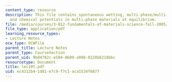```yaml
---
content_type: resource
description: This file contains spontaneous wetting, multi-phase/multi-component systems
  and chemical potentials in multi-phase materials at equilibrium.
file: /media/courses/3-012-fundamentals-of-materials-science-fall-2005/ec4312b41d81e7c9f7c1aca1534f6877_lec10t.pdf
file_type: application/pdf
learning_resource_types:
- Lecture Notes
ocw_type: OCWFile
parent_title: Lecture Notes
parent_type: CourseSection
parent_uid: 9b84782c-e584-0689-a998-0228b6218bbc
resourcetype: Document
title: lec10t.pdf
uid: ec4312b4-1d81-e7c9-f7c1-aca1534f6877
---
```

